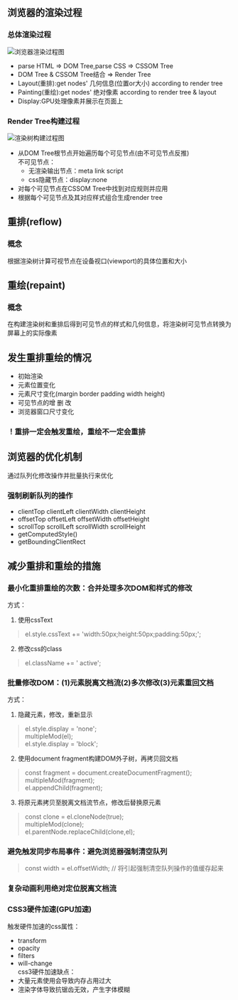 ## 浏览器的渲染过程
 ### 总体渲染过程
  ![浏览器渲染过程图](https://user-gold-cdn.xitu.io/2018/12/10/16798b8db54caa31?w=624&h=289&f=png&s=41057)  
 * parse HTML => DOM Tree,parse CSS => CSSOM Tree
 * DOM Tree & CSSOM Tree结合 => Render Tree
 * Layout(重排):get nodes' 几何信息(位置or大小) according to render tree
 * Painting(重绘):get nodes' 绝对像素 according to render tree & layout
 * Display:GPU处理像素并展示在页面上

 ### Render Tree构建过程 
  ![渲染树构建过程图](https://user-gold-cdn.xitu.io/2018/12/10/16798b8d839a7d6d?w=1150&h=537&f=png&s=34944) 
 * 从DOM Tree根节点开始遍历每个可见节点(由不可见节点反推)  
   不可见节点：  
   * 无渲染输出节点：meta link script
   * css隐藏节点：display:none
 * 对每个可见节点在CSSOM Tree中找到对应规则并应用
 * 根据每个可见节点及其对应样式组合生成render tree 

## 重排(reflow)  
 ### 概念
 根据渲染树计算可视节点在设备视口(viewport)的具体位置和大小

## 重绘(repaint)
 ### 概念
 在构建渲染树和重排后得到可见节点的样式和几何信息，将渲染树可见节点转换为屏幕上的实际像素

## 发生重排重绘的情况
 * 初始渲染
 * 元素位置变化
 * 元素尺寸变化(margin border padding width height) 
 * 可见节点的增 删 改 
 * 浏览器窗口尺寸变化

 ### ！重排一定会触发重绘，重绘不一定会重排 

## 浏览器的优化机制
 通过队列化修改操作并批量执行来优化

 ### 强制刷新队列的操作
 * clientTop clientLeft clientWidth clientHeight
 * offsetTop offsetLeft offsetWidth offsetHeight
 * scrollTop scrollLeft scrollWidth scrollHeight
 * getComputedStyle()
 * getBoundingClientRect

## 减少重排和重绘的措施
 ### 最小化重排重绘的次数：合并处理多次DOM和样式的修改  
 方式：    
 1. 使用cssText
 > el.style.cssText += 'width:50px;height:50px;padding:50px;';
 2. 修改css的class 
 > el.className += ' active';
 ### 批量修改DOM：(1)元素脱离文档流(2)多次修改(3)元素重回文档  
 方式：  
 1. 隐藏元素，修改，重新显示 
 > el.style.display = 'none';    
 > multipleMod(el);    
 > el.style.display = 'block';      
 2. 使用document fragment构建DOM外子树，再拷贝回文档
 > const fragment = document.createDocumentFragment();    
 > multipleMod(fragment);    
 > el.appendChild(fragment);    
 3. 将原元素拷贝至脱离文档流节点，修改后替换原元素
 > const clone = el.cloneNode(true);    
 > multipleMod(clone);    
 > el.parentNode.replaceChild(clone,el);      
 ### 避免触发同步布局事件：避免浏览器强制清空队列
 > const width = el.offsetWidth;    // 将引起强制清空队列操作的值缓存起来  
 ### 复杂动画利用绝对定位脱离文档流
 ### CSS3硬件加速(GPU加速)  
 触发硬件加速的css属性：  
 * transform
 * opacity
 * filters
 * will-change  
 css3硬件加速缺点：  
 * 大量元素使用会导致内存占用过大  
 * 渲染字体导致抗锯齿无效，产生字体模糊

 
